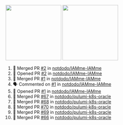<a href="https://github.com/notdodo"><img src="https://github-readme-stats.vercel.app/api?username=notdodo&count_private=true&theme=dark" height="180" /></a> <a href="https://github.com/notdodo"><img src="https://github-readme-stats.vercel.app/api/top-langs/?username=notdodo&langs_count=8&theme=dark&hide=tex,java,html,css&layout=compact" height="180" /></a>

<!--START_SECTION:activity-->
1. 🎉 Merged PR [#2](https://github.com/notdodo/IAMme-IAMme/pull/2) in [notdodo/IAMme-IAMme](https://github.com/notdodo/IAMme-IAMme)
2. 💪 Opened PR [#2](https://github.com/notdodo/IAMme-IAMme/pull/2) in [notdodo/IAMme-IAMme](https://github.com/notdodo/IAMme-IAMme)
3. 🎉 Merged PR [#1](https://github.com/notdodo/IAMme-IAMme/pull/1) in [notdodo/IAMme-IAMme](https://github.com/notdodo/IAMme-IAMme)
4. 🗣 Commented on [#1](https://github.com/notdodo/IAMme-IAMme/pull/1#issuecomment-1802661774) in [notdodo/IAMme-IAMme](https://github.com/notdodo/IAMme-IAMme)
5. 💪 Opened PR [#1](https://github.com/notdodo/IAMme-IAMme/pull/1) in [notdodo/IAMme-IAMme](https://github.com/notdodo/IAMme-IAMme)
6. 🎉 Merged PR [#67](https://github.com/notdodo/pulumi-k8s-oracle/pull/67) in [notdodo/pulumi-k8s-oracle](https://github.com/notdodo/pulumi-k8s-oracle)
7. 🎉 Merged PR [#68](https://github.com/notdodo/pulumi-k8s-oracle/pull/68) in [notdodo/pulumi-k8s-oracle](https://github.com/notdodo/pulumi-k8s-oracle)
8. 🎉 Merged PR [#70](https://github.com/notdodo/pulumi-k8s-oracle/pull/70) in [notdodo/pulumi-k8s-oracle](https://github.com/notdodo/pulumi-k8s-oracle)
9. 🎉 Merged PR [#69](https://github.com/notdodo/pulumi-k8s-oracle/pull/69) in [notdodo/pulumi-k8s-oracle](https://github.com/notdodo/pulumi-k8s-oracle)
10. 🎉 Merged PR [#66](https://github.com/notdodo/pulumi-k8s-oracle/pull/66) in [notdodo/pulumi-k8s-oracle](https://github.com/notdodo/pulumi-k8s-oracle)
<!--END_SECTION:activity-->
